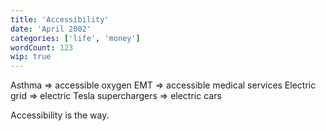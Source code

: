```yaml
---
title: 'Accessibility'
date: 'April 2002'
categories: ['life', 'money']
wordCount: 123
wip: true
---
```


Asthma => accessible oxygen
EMT => accessible medical services
Electric grid => electric 
Tesla superchargers => electric cars

Accessibility is the way.